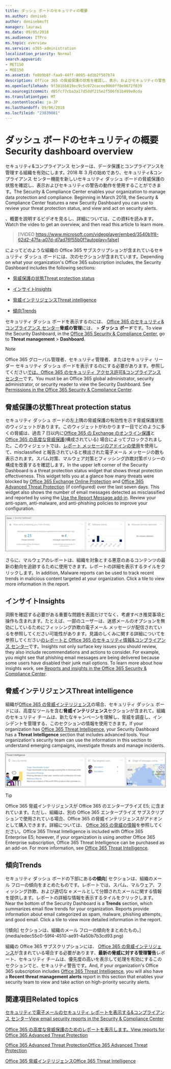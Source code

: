 ```yaml
---
title: ダッシュ ボードのセキュリティの概要
ms.author: deniseb
author: denisebmsft
manager: laurawi
ms.date: 09/05/2018
ms.audience: ITPro
ms.topic: overview
ms.service: o365-administration
localization_priority: Normal
search.appverid:
- MET150
- MOE150
ms.assetid: fe0b9b8f-faa9-44ff-8095-4d1b2f507b74
description: Office 365 の脅威保護の状態を確認し、表示、およびセキュリティの警告の動作には、新しいセキュリティ ダッシュ ボードを使用します。
ms.openlocfilehash: 9f301bb819ec9c5c072cacee9060ff0e9672f039
ms.sourcegitcommit: d85fc77cba3a17d5ddf215e2f506f61b499e0cda
ms.translationtype: MT
ms.contentlocale: ja-JP
ms.lasthandoff: 09/06/2018
ms.locfileid: "23839081"
---
```

# <a name="security-dashboard-overview"></a><span data-ttu-id="0df22-103">ダッシュ ボードのセキュリティの概要</span><span class="sxs-lookup"><span data-stu-id="0df22-103">Security dashboard overview</span></span>

<span data-ttu-id="0df22-p101">セキュリティ&amp;コンプライアンス センターは、データ保護とコンプライアンスを管理する組織を有効にします。2018 年 3 月の始めであり、セキュリティ&amp;コンプライアンス センター機能を新しいセキュリティ ダッシュ ボードの脅威保護の状態を確認し、表示およびセキュリティの警告の動作を使用することができます。</span><span class="sxs-lookup"><span data-stu-id="0df22-p101">The Security &amp; Compliance Center enables your organization to manage data protection and compliance. Beginning in March 2018, the Security &amp; Compliance Center features a new Security Dashboard you can use to review your threat protection status, and view and act on security alerts.</span></span> 
  
<span data-ttu-id="0df22-106">、概要を説明するビデオを見るし、詳細については、この資料を読みます。</span><span class="sxs-lookup"><span data-stu-id="0df22-106">Watch the video to get an overview, and then read this article to learn more.</span></span>
  
> [!VIDEO https://www.microsoft.com/videoplayer/embed/3540b1f8-62d2-47fa-a07d-d7ad76f55b0f?autoplay=false]
  
<span data-ttu-id="0df22-107">によってどのような組織の Office 365 サブスクリプションが含まれているセキュリティ ダッシュ ボードには、次のセクションが含まれています。</span><span class="sxs-lookup"><span data-stu-id="0df22-107">Depending on what your organization's Office 365 subscription includes, the Security Dashboard includes the following sections:</span></span>
  
- [<span data-ttu-id="0df22-108">脅威保護の状態</span><span class="sxs-lookup"><span data-stu-id="0df22-108">Threat protection status</span></span>](#threat-protection-status)
    
- [<span data-ttu-id="0df22-109">インサイト</span><span class="sxs-lookup"><span data-stu-id="0df22-109">Insights</span></span>](#insights)
    
- [<span data-ttu-id="0df22-110">脅威インテリジェンス</span><span class="sxs-lookup"><span data-stu-id="0df22-110">Threat intelligence</span></span>](#threat-intelligence)
    
- [<span data-ttu-id="0df22-111">傾向</span><span class="sxs-lookup"><span data-stu-id="0df22-111">Trends</span></span>](#trends)
    
<span data-ttu-id="0df22-112">セキュリティ ダッシュ ボードを表示するのには、 [Office 365 のセキュリティ&amp;コンプライアンス センター](go-to-the-securitycompliance-center.md)**脅威の管理**には、 \> **ダッシュ ボード**です。</span><span class="sxs-lookup"><span data-stu-id="0df22-112">To view the Security Dashboard, in the [Office 365 Security &amp; Compliance Center](go-to-the-securitycompliance-center.md), go to **Threat management** \> **Dashboard**.</span></span>
  
> [!NOTE]
> <span data-ttu-id="0df22-p102">Office 365 グローバル管理者、セキュリティ管理者、またはセキュリティ リーダー セキュリティ ダッシュ ボードを表示するのにする必要があります。参照してください[では、Office 365 のセキュリティ アクセス許可&amp;コンプライアンス センター](permissions-in-the-security-and-compliance-center.md)です。</span><span class="sxs-lookup"><span data-stu-id="0df22-p102">You must be an Office 365 global administrator, security administrator, or security reader to view the Security Dashboard. See [Permissions in the Office 365 Security &amp; Compliance Center](permissions-in-the-security-and-compliance-center.md).</span></span> 
  
## <a name="threat-protection-status"></a><span data-ttu-id="0df22-115">脅威保護の状態</span><span class="sxs-lookup"><span data-stu-id="0df22-115">Threat protection status</span></span>

<span data-ttu-id="0df22-p103">セキュリティ ダッシュ ボードの左上隅の脅威保護の有効性を示す脅威保護状態のウィジェットがあります。このウィジェットがわかります一目でどのように多くの脅威は、過去 7 日以内に[Office 365 の Exchange のオンライン保護](anti-spam-protection.md)と[Office 365 の高度な脅威保護](office-365-atp.md)(構成されている) 場合によってブロックされました。このウィジェットでは、[レポート メッセージのアドインの使用](https://support.office.com/article/b5caa9f1-cdf3-4443-af8c-ff724ea719d2)を使用して、misclassified と報告されていると検出された電子メール メッセージの数も表示されます。スパム対策、マルウェア対策とフィッシング詐欺対策ポリシーの構成を改善するを確認します。</span><span class="sxs-lookup"><span data-stu-id="0df22-p103">In the upper left corner of the Security Dashboard is a threat protection status widget that shows threat protection effectiveness. This widget tells you at a glance how many threats were blocked by [Office 365 Exchange Online Protection](anti-spam-protection.md) and [Office 365 Advanced Threat Protection](office-365-atp.md) (if configured) over the last seven days. This widget also shows the number of email messages detected as misclassified and reported by using the [Use the Report Message add-in](https://support.office.com/article/b5caa9f1-cdf3-4443-af8c-ff724ea719d2). Review your anti-spam, anti-malware, and anti-phishing policies to improve your configuration.</span></span>
  
![セキュリティ ダッシュ ボードの上部に脅威保護のウィジェット](media/5c7c644e-6b01-4bf8-b991-f6ba0fdc5717.png)
  
<span data-ttu-id="0df22-p104">さらに、マルウェアのレポートは、組織を対象とする悪意のあるコンテンツの最新の動向を追跡するために使用できます。レポートの詳細を表示するタイルをクリックします。</span><span class="sxs-lookup"><span data-stu-id="0df22-p104">In addition, Malware reports can be used to track recent trends in malicious content targeted at your organization. Click a tile to view more information in the report.</span></span>
  
## <a name="insights"></a><span data-ttu-id="0df22-123">インサイト</span><span class="sxs-lookup"><span data-stu-id="0df22-123">Insights</span></span>

<span data-ttu-id="0df22-p105">洞察を確認する必要がある重要な問題を表面だけでなく、考慮すべき推奨事項と操作も含まれます。たとえば、一部のユーザーは、迷惑メールのオプションを無効にしているためにフィッシング詐欺の電子メール メッセージが配信されているを参照してください可能性があります。見識のしくみに関する詳細についてを参照してください[のレポートと Office 365 のセキュリティ情報&amp;コンプライアンス センター](reports-and-insights-in-security-and-compliance.md)です。</span><span class="sxs-lookup"><span data-stu-id="0df22-p105">Insights not only surface key issues you should review, they also include recommendations and actions to consider. For example, you might see that phishing email messages are being delivered because some users have disabled their junk mail options. To learn more about how insights work, see [Reports and insights in the Office 365 Security &amp; Compliance Center](reports-and-insights-in-security-and-compliance.md).</span></span>
  
## <a name="threat-intelligence"></a><span data-ttu-id="0df22-127">脅威インテリジェンス</span><span class="sxs-lookup"><span data-stu-id="0df22-127">Threat intelligence</span></span>

<span data-ttu-id="0df22-p106">組織が[Office 365 の脅威インテリジェンス](office-365-ti.md)の場合、セキュリティ ダッシュ ボードには、高度なツールを含む**脅威インテリジェンス**セクションが含まれて。組織のセキュリティ チームは、新たなキャンペーンを理解し、脅威を調査し、インシデントを管理する、このセクションの情報を使用できます。</span><span class="sxs-lookup"><span data-stu-id="0df22-p106">If your organization has [Office 365 Threat Intelligence](office-365-ti.md), your Security Dashboard has a **Threat Intelligence** section that includes advanced tools. Your organization's security team can use the information in this section to understand emerging campaigns, investigate threats and manage incidents.</span></span> 
  
![脅威インテリジェンスでは、組織を対象とした攻撃を理解できます。](media/6ce67cf2-3bbb-4008-9c55-1b4c7af0471f.png)
  
> [!TIP]
> <span data-ttu-id="0df22-p107">Office 365 脅威インテリジェンスが Office 365 のエンタープライズ E5; に含まれています。ただし、組織は、別の Office 365 エンタープライズ サブスクリプションで使用されている場合、Office 365 の脅威インテリジェンスがアドオンとして購入できます。詳細については、 [Office 365 の脅威の情報](office-365-ti.md)を参照してください。</span><span class="sxs-lookup"><span data-stu-id="0df22-p107">Office 365 Threat Intelligence is included with Office 365 Enterprise E5; however, if your organization is using another Office 365 Enterprise subscription, Office 365 Threat Intelligence can be purchased as an add-on. For more information, see [Office 365 Threat Intelligence](office-365-ti.md).</span></span> 
  
## <a name="trends"></a><span data-ttu-id="0df22-133">傾向</span><span class="sxs-lookup"><span data-stu-id="0df22-133">Trends</span></span>

<span data-ttu-id="0df22-p108">セキュリティ ダッシュ ボードの下部にある**の傾向**] セクションは、組織のメール フローの傾向をまとめたものです。レポートでは、スパム、マルウェア、フィッシング詐欺、および適切な e メールとして分類されたメールに関する情報を提供します。レポートの詳細な情報を表示するタイルをクリックします。</span><span class="sxs-lookup"><span data-stu-id="0df22-p108">Near the bottom of the Security Dashboard is a **Trends** section, which summarizes email flow trends for your organization. Reports provide information about email categorized as spam, malware, phishing attempts, and good email. Click a tile to view more detailed information in the report.</span></span> 
  
![傾向] セクションは、組織のメール フローの傾向をまとめたもの。](media/edec55c0-59f4-4510-ae91-4a50b7b3cd93.png)
  
<span data-ttu-id="0df22-138">組織の Office 365 サブスクリプションには、 [Office 365 の脅威インテリジェンス](office-365-ti.md)が含まれている場合する必要があります、**最新の脅威に対する管理警告**レポート、セキュリティ チームは、優先度の高いを表示して処理を有効にするこのセクションでと、セキュリティ警告です。</span><span class="sxs-lookup"><span data-stu-id="0df22-138">And, if your organization's Office 365 subscription includes [Office 365 Threat Intelligence](office-365-ti.md), you will also have a **Recent threat management alerts** report in this section that enables your security team to view and take action on high-priority security alerts.</span></span> 
  
## <a name="related-topics"></a><span data-ttu-id="0df22-139">関連項目</span><span class="sxs-lookup"><span data-stu-id="0df22-139">Related topics</span></span>

[<span data-ttu-id="0df22-140">セキュリティで電子メールのセキュリティ レポートを表示する&amp;コンプライアンス センター</span><span class="sxs-lookup"><span data-stu-id="0df22-140">View email security reports in the Security &amp; Compliance Center</span></span>](view-email-security-reports.md)
  
[<span data-ttu-id="0df22-141">Office 365 の高度な脅威保護のためのレポートを表示します。</span><span class="sxs-lookup"><span data-stu-id="0df22-141">View reports for Office 365 Advanced Threat Protection</span></span>](view-reports-for-atp.md)
  
[<span data-ttu-id="0df22-142">Office 365 Advanced Threat Protection</span><span class="sxs-lookup"><span data-stu-id="0df22-142">Office 365 Advanced Threat Protection</span></span>](office-365-atp.md)
  
[<span data-ttu-id="0df22-143">Office 365 脅威インテリジェンス</span><span class="sxs-lookup"><span data-stu-id="0df22-143">Office 365 Threat Intelligence</span></span>](office-365-ti.md)
  

